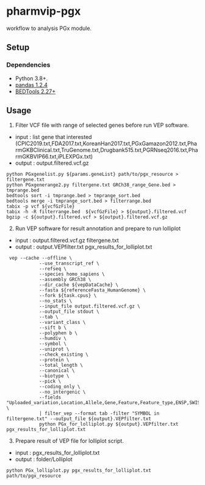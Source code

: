 # pharmvip-pgx

workflow to analysis PGx module.
## Setup

### Dependencies
*   Python 3.8+.
*   [pandas 1.2.4](https://pandas.pydata.org/)
*   [BEDTools 2.27+](https://github.com/arq5x/bedtools2/releases)

## Usage 

1. Filter VCF file with range of selected genes before run VEP software.
- input : list gene that interested (CPIC2019.txt,FDA2017.txt,KoreanHan2017.txt,PGxGamazon2012.txt,PharmGKBClinical.txt,TruGenome.txt,Drugbank515.txt,PGRNseq2016.txt,PharmGKBVIP66.txt,iPLEXPGx.txt)
- output : output.filtered.vcf.gz

```shell
python PGxgenelist.py ${params.geneList} path/to/pgx_resource > filtergene.txt
python PGxgenerange2.py filtergene.txt GRCh38_range_Gene.bed > tmprange.bed
bedtools sort -i tmprange.bed > tmprange_sort.bed
bedtools merge -i tmprange_sort.bed > filterrange.bed  
tabix -p vcf ${vcfGzFile}
tabix -h -R filterrange.bed  ${vcfGzFile} > ${output}.filtered.vcf
bgzip -c ${output}.filtered.vcf > ${output}.filtered.vcf.gz
```

2. Run VEP software for result annotation and prepare to run lolliplot
- input : output.filtered.vcf.gz filtergene.txt
- output : output.VEPfilter.txt pgx_results_for_lolliplot.txt
```shell
 vep --cache --offline \
            --use_transcript_ref \
            --refseq \
            --species homo_sapiens \
            --assembly GRCh38 \
            --dir_cache ${vepDataCache} \
            --fasta ${referenceFasta_HumanGenome} \
            --fork ${task.cpus} \
            --no_stats \
            --input_file output.filtered.vcf.gz \
            --output_file stdout \
            --tab \
            --variant_class \
            --sift b \
            --polyphen b \
            --humdiv \
            --symbol \
            --uniprot \
            --check_existing \
            --protein \
            --total_length \
            --canonical \
            --biotype \
            --pick \
            --coding_only \
            --no_intergenic \
            --fields "Uploaded_variation,Location,Allele,Gene,Feature,Feature_type,ENSP,SWISSPROT,SYMBOL,CANONICAL,BIOTYPE,Consequence,STRAND,cDNA_position,CDS_position,Protein_position,Amino_acids,Codons,Existing_variation,IMPACT,VARIANT_CLASS,SIFT,PolyPhen" \
            | filter_vep --format tab -filter "SYMBOL in filtergene.txt" --output_file ${output}.VEPfilter.txt
            python PGx_for_lolliplot.py ${output}.VEPfilter.txt pgx_results_for_lolliplot.txt
```
3. Prepare result of VEP file for lolliplot script.
- input : pgx_results_for_lolliplot.txt
- output : folder/Lolliplot

```shell
python PGx_lolliplot.py pgx_results_for_lolliplot.txt path/to/pgx_resource
```

